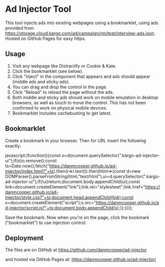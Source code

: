 # Ad Injector Tool

This tool injects ads into existing webpages using a bookmarklet, using ads provided from https://storage.cloud.kargo.com/ad/campaign/rm/test/interview-ads.json. Hosted on GitHub Pages for easy https.

## Usage

1. Visit any webpage like Distractify or Cookie & Kate.
2. Click the bookmarklet (see below).
3. Click "Inject" in the component that appears and ads should appear (middle ads and sticky ads).
4. You can drag and drop the control in the page.
5. Click "Reload" to reload the page without the ads.
6. Both middle and sticky ads should work on mobile emulation in desktop browsers, as well as touch to move the control. This has not been confirmed to work on physical mobile devices.
7. Bookmarklet includes cachebusting to get latest.

## Bookmarklet

Create a bookmark in your browser. Then for URL insert the following exactly:

javascript:(function(){const o=document.querySelector(".kargo-ad-injector-ui");if(o)o.remove();const ts=Date.now();fetch("https://danmcooper.github.io/ad-injector/index.html?"+ts).then(r=>r.text()).then(html=>{const d=new DOMParser().parseFromString(html,"text/html"),ui=d.querySelector(".kargo-ad-injector-ui");if(!ui)return;document.body.appendChild(ui);const link=document.createElement("link");link.rel="stylesheet";link.href="https://danmcooper.github.io/ad-injector/style.css?"+ts;document.head.appendChild(link);const s=document.createElement("script");s.src="https://danmcooper.github.io/ad-injector/script.js?"+ts;document.body.appendChild(s);});})();

Save the bookmark. Now when you're on the page, click the bookmark ("bookmarklet") to use injection control.

## Deployment

The files are on GitHub at
https://github.com/danmcooper/ad-injector

and hosted via GitHub Pages at:
https://danmcooper.github.io/ad-injector/
